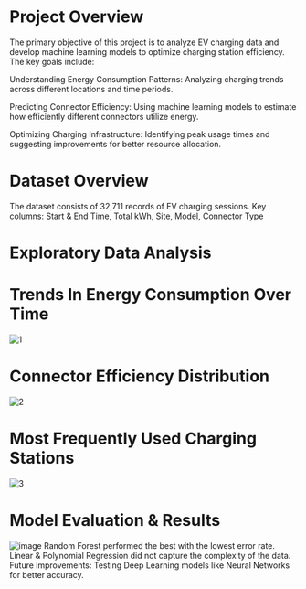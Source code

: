 # Project Overview 

The primary objective of this project is to analyze EV charging data and develop machine learning models to optimize charging station efficiency. The key goals include:

Understanding Energy Consumption Patterns: Analyzing charging trends across different locations and time periods.

Predicting Connector Efficiency: Using machine learning models to estimate how efficiently different connectors utilize energy.

Optimizing Charging Infrastructure: Identifying peak usage times and suggesting improvements for better resource allocation.

# Dataset Overview 

The dataset consists of 32,711 records of EV charging sessions.
Key columns: Start & End Time, Total kWh, Site, Model, Connector Type

# Exploratory Data Analysis 

# Trends In Energy Consumption Over Time 
![1](https://github.com/user-attachments/assets/155f242c-0d91-423f-948e-f48acda0bea0)
# Connector Efficiency Distribution
![2](https://github.com/user-attachments/assets/6580b5ea-be72-4068-a13b-1581daa9cf4f)
# Most Frequently Used Charging Stations 
![3](https://github.com/user-attachments/assets/e60565d9-7907-431a-9b60-6ed719b4a503)


# Model Evaluation & Results 
![image](https://github.com/user-attachments/assets/fd74baac-2a71-4210-a411-5e7dfea46c51)
Random Forest performed the best with the lowest error rate.
Linear & Polynomial Regression did not capture the complexity of the data.
Future improvements: Testing Deep Learning models like Neural Networks for better accuracy.










